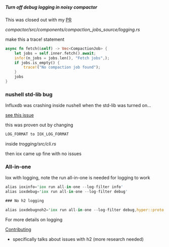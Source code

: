 
##### Turn off debug logging in noisy compactor

This was closed out with my [PR](https://github.com/influxdata/influxdb_iox/pull/8684)

*compactor/src/components/compaction_jobs_source/logging.rs*

make this a trace! statement

```rust
async fn fetch(&self) -> Vec<CompactionJob> {
    let jobs = self.inner.fetch().await;
    info!(n_jobs = jobs.len(), "Fetch jobs",);
    if jobs.is_empty() {
        trace!("No compaction job found");
    }
    jobs
}
```

### nushell std-lib bug

Influxdb was crashing inside nushell when the std-lib was turned on...

[see this issue](https://github.com/nushell/nushell/issues/10248)

this was proven out by changing

```rust
LOG_FORMAT to IOX_LOG_FORMAT
```

inside *trogging/src/cli.rs*

then iox came up fine with no issues

### All-in-one

Iox with logging, note the run all-in-one is needed for logging to work

```rust
alias ioxinfo='iox run all-in-one --log-filter info'
alias ioxdebug='iox run all-in-one --log-filter debug'

### No h2 logging

alias ioxdebugnoh2='iox run all-in-one --log-filter debug,hyper::proto::h1=info,h2=info'
```

For more details on logging

[Contributing](https://github.com/influxdata/influxdb_iox/blob/main/CONTRIBUTING.md)

* specifically talks about issues with h2 (more research needed)
